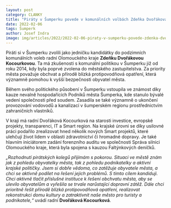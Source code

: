 ```yaml
---
layout: post
category: CLANKY
title: "Piráty v Šumperku povede v komunálních volbách Zdeňka Dvořáková Kocourková"
date: 2022-02-06
tags: Šumperk
author: Josef Indra
image: img/articles/2022/2022-02-06-piraty-v-sumperku-povede-zdenka-dvorakova-kocourkova.jpg  #751x422 pixelu
---
```


Piráti si v Šumperku zvolili jako jedničku kandidátky do podzimních komunálních voleb radní Olomouckého kraje **Zdeňku Dvořákovou Kocourkovou**. Ta má zkušenosti s komunální politikou v Šumperku již od roku 2014, kdy byla poprvé zvolena do městského zastupitelstva. Za priority města považuje obchvat a přírodě blízká protipovodňová opatření, která významně pomohou k vyšší bezpečnosti obyvatel města.

Během svého politického působení v Šumperku vstoupila ve známost díky kauze nevalně hospodařících Podniků města Šumperka, kde stanulo bývalé vedení společnosti před soudem. Zasadila se také významně o ukončení provozování vodovodů a kanalizací v šumperském regionu prostřednictvím zahraničních vlastníků.

V kraji má radní Dvořáková Kocourková na starosti investice, evropské projekty, transparenci, IT a Smart region. Na krajské úrovni se díky usilovné práci podařilo zrealizovat hned několik nových Smart projektů, které ulehčují život lidem v oblasti zdravotnictví či hromadné dopravy. Je také hlavním iniciátorem zadání forenzního auditu ve společnosti Správa silnici Olomouckého kraje, která byla spojena s kauzou Faltýnkových deníčků.

*„Rozhodnutí pirátských kolegů přijímám s pokorou. Situaci ve městě znám jak z pohledu obyvatelky města, tak z pohledu podnikatelky a aktivní krajské političky. Jsem si dobře vědoma, co zatěžuje obyvatele města, a chci se aktivně podílet na řešení jejich problémů. S tímto cílem kandiduji. Chci aktivně tlačit příslušné instituce k řešení obchvatu města, aby se ulevilo obyvatelům a vyřešila se trvale narůstající dopravní zátěž. Dále chci prioritně řešit přírodě blízká protipovodňová opatření, realizovat rekonstrukci domu kultury a zatraktivnit naše město pro turisty a podnikatele,“* uvádí radní **Dvořáková Kocourková**.
